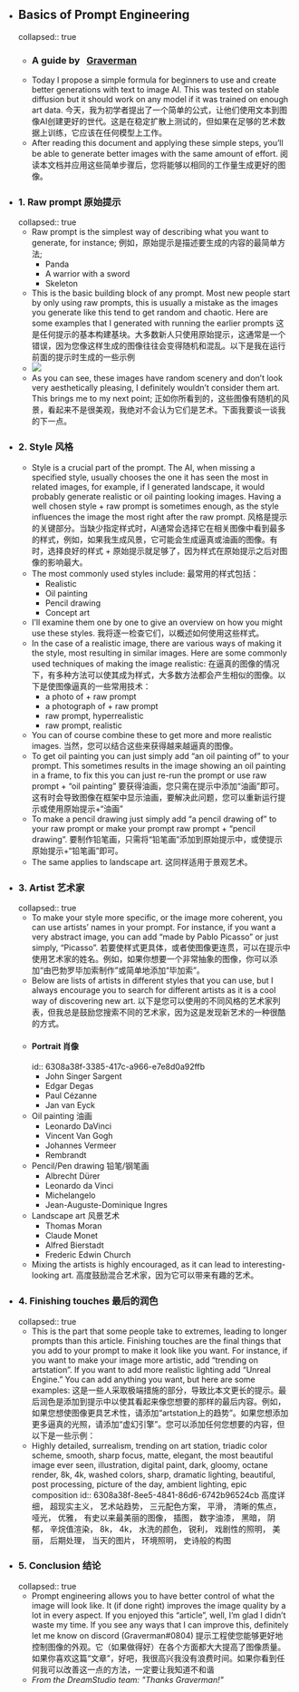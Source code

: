 - ## Basics of Prompt Engineering
  collapsed:: true
	- ### A guide by   [Graverman](https://twitter.com/dailystablediff)
	- Today I propose a simple formula for beginners to use and create better generations with text to image AI. This was tested on stable diffusion but it should work on any model if it was trained on enough art data.
	  今天，我为初学者提出了一个简单的公式，让他们使用文本到图像AI创建更好的世代。这是在稳定扩散上测试的，但如果在足够的艺术数据上训练，它应该在任何模型上工作。
	- After reading this document and applying these simple steps, you’ll be able to generate better images with the same amount of effort.
	  阅读本文档并应用这些简单步骤后，您将能够以相同的工作量生成更好的图像。
- ### 1. Raw prompt 原始提示
  collapsed:: true
	- Raw prompt is the simplest way of describing what you want to generate, for instance;
	  例如，原始提示是描述要生成的内容的最简单方法;
		- Panda
		- A warrior with a sword
		- Skeleton
	- This is the basic building block of any prompt. Most new people start by only using raw prompts, this is usually a mistake as the images you generate like this tend to get random and chaotic. Here are some examples that I generated with running the earlier prompts
	  这是任何提示的基本构建基块。大多数新人只使用原始提示，这通常是一个错误，因为您像这样生成的图像往往会变得随机和混乱。以下是我在运行前面的提示时生成的一些示例
	- ![](https://beta.dreamstudio.ai/media/images/prompt-guide-example.png)
	- As you can see, these images have random scenery and don’t look very aesthetically pleasing, I definitely wouldn’t consider them art. This brings me to my next point;
	  正如你所看到的，这些图像有随机的风景，看起来不是很美观，我绝对不会认为它们是艺术。下面我要谈一谈我的下一点。
- ### 2. Style 风格
	- Style is a crucial part of the prompt. The AI, when missing a specified style, usually chooses the one it has seen the most in related images, for example, if I generated landscape, it would probably generate realistic or oil painting looking images. Having a well chosen style + raw prompt is sometimes enough, as the style influences the image the most right after the raw prompt.
	  风格是提示的关键部分。当缺少指定样式时，AI通常会选择它在相关图像中看到最多的样式，例如，如果我生成风景，它可能会生成逼真或油画的图像。有时，选择良好的样式 + 原始提示就足够了，因为样式在原始提示之后对图像的影响最大。
	- The most commonly used styles include:
	  最常用的样式包括：
		- Realistic
		- Oil painting
		- Pencil drawing
		- Concept art
	- I’ll examine them one by one to give an overview on how you might use these styles.
	  我将逐一检查它们，以概述如何使用这些样式。
	- In the case of a realistic image, there are various ways of making it the style, most resulting in similar images. Here are some commonly used techniques of making the image realistic:
	  在逼真的图像的情况下，有多种方法可以使其成为样式，大多数方法都会产生相似的图像。以下是使图像逼真的一些常用技术：
		- a photo of + raw prompt
		- a photograph of + raw prompt
		- raw prompt, hyperrealistic
		- raw prompt, realistic
	- You can of course combine these to get more and more realistic images.
	  当然，您可以结合这些来获得越来越逼真的图像。
	- To get oil painting you can just simply add “an oil painting of” to your prompt. This sometimes results in the image showing an oil painting in a frame, to fix this you can just re-run the prompt or use raw prompt + “oil painting”
	  要获得油画，您只需在提示中添加“油画”即可。这有时会导致图像在框架中显示油画，要解决此问题，您可以重新运行提示或使用原始提示+“油画”
	- To make a pencil drawing just simply add “a pencil drawing of” to your raw prompt or make your prompt raw prompt + “pencil drawing”.
	  要制作铅笔画，只需将“铅笔画”添加到原始提示中，或使提示原始提示+“铅笔画”即可。
	- The same applies to landscape art.
	  这同样适用于景观艺术。
- ### 3. Artist 艺术家
  collapsed:: true
	- To make your style more specific, or the image more coherent, you can use artists’ names in your prompt. For instance, if you want a very abstract image, you can add “made by Pablo Picasso” or just simply, “Picasso”.
	  若要使样式更具体，或者使图像更连贯，可以在提示中使用艺术家的姓名。例如，如果你想要一个非常抽象的图像，你可以添加“由巴勃罗毕加索制作”或简单地添加“毕加索”。
	- Below are lists of artists in different styles that you can use, but I always encourage you to search for different artists as it is a cool way of discovering new art.
	  以下是您可以使用的不同风格的艺术家列表，但我总是鼓励您搜索不同的艺术家，因为这是发现新艺术的一种很酷的方式。
	- #### Portrait 肖像
	  id:: 6308a38f-3385-417c-a966-e7e8d0a92ffb
		- John Singer Sargent
		- Edgar Degas
		- Paul Cézanne
		- Jan van Eyck
	- Oil painting 油画
		- Leonardo DaVinci
		- Vincent Van Gogh
		- Johannes Vermeer
		- Rembrandt
	- Pencil/Pen drawing 铅笔/钢笔画
		- Albrecht Dürer
		- Leonardo da Vinci
		- Michelangelo
		- Jean-Auguste-Dominique Ingres
	- Landscape art 风景艺术
		- Thomas Moran
		- Claude Monet
		- Alfred Bierstadt
		- Frederic Edwin Church
	- Mixing the artists is highly encouraged, as it can lead to interesting-looking art.
	  高度鼓励混合艺术家，因为它可以带来有趣的艺术。
- ### 4. Finishing touches 最后的润色
  collapsed:: true
	- This is the part that some people take to extremes, leading to longer prompts than this article. Finishing touches are the final things that you add to your prompt to make it look like you want. For instance, if you want to make your image more artistic, add “trending on artstation”. If you want to add more realistic lighting add “Unreal Engine.” You can add anything you want, but here are some examples:
	  这是一些人采取极端措施的部分，导致比本文更长的提示。最后润色是添加到提示中以使其看起来像您想要的那样的最后内容。例如，如果您想使图像更具艺术性，请添加“artstation上的趋势”。如果您想添加更多逼真的光照，请添加“虚幻引擎”。您可以添加任何您想要的内容，但以下是一些示例：
	- Highly detailed, surrealism, trending on art station, triadic color scheme, smooth, sharp focus, matte, elegant, the most beautiful image ever seen, illustration, digital paint, dark, gloomy, octane render, 8k, 4k, washed colors, sharp, dramatic lighting, beautiful, post processing, picture of the day, ambient lighting, epic composition
	  id:: 6308a38f-8ee5-4841-86d6-6742b96524cb
	  高度详细， 超现实主义， 艺术站趋势， 三元配色方案， 平滑， 清晰的焦点， 哑光， 优雅， 有史以来最美丽的图像， 插图， 数字油漆， 黑暗， 阴郁， 辛烷值渲染， 8k， 4k， 水洗的颜色， 锐利， 戏剧性的照明， 美丽， 后期处理， 当天的图片， 环境照明， 史诗般的构图
- ### 5. Conclusion 结论
  collapsed:: true
	- Prompt engineering allows you to have better control of what the image will look like. It (if done right) improves the image quality by a lot in every aspect. If you enjoyed this “article”, well, I’m glad I didn’t waste my time. If you see any ways that I can improve this, definitely let me know on discord (Graverman#0804)
	  提示工程使您能够更好地控制图像的外观。它（如果做得好）在各个方面都大大提高了图像质量。如果你喜欢这篇“文章”，好吧，我很高兴我没有浪费时间。如果你看到任何我可以改善这一点的方法，一定要让我知道不和谐
	- *From the DreamStudio team: "Thanks Graverman!"*